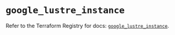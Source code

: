 # `google_lustre_instance`

Refer to the Terraform Registry for docs: [`google_lustre_instance`](https://registry.terraform.io/providers/hashicorp/google/6.43.0/docs/resources/lustre_instance).
